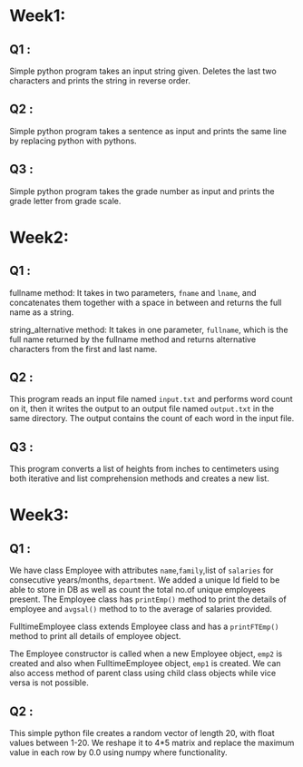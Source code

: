 # Week1:
## Q1 : 
Simple python program takes an input string given. Deletes the last two characters and prints the string in reverse order.
## Q2 : 
Simple python program takes a sentence as input and prints the same line by replacing python with pythons.
## Q3 : 
Simple python program takes the grade number as input and prints the grade letter from grade scale.

# Week2:
## Q1 :
fullname method:
It takes in two parameters, `fname` and `lname`, and concatenates them together with a space in between and returns the full name as a string.

string_alternative method:
It takes in one parameter, `fullname`, which is the full name returned by the fullname method and returns alternative characters from the first and last name.

## Q2 :

This program reads an input file named `input.txt` and performs word count on it, then it writes the output to an output file named `output.txt` in the same directory. The output contains the count of each word in the input file.

## Q3 :

This program converts a list of heights from inches to centimeters using both iterative and list comprehension methods and creates a new list. 

# Week3:

## Q1 :
We have class Employee with attributes `name`,`family`,list of `salaries` for consecutive years/months, `department`. We added a unique Id field to be able to store in DB as well as count the total no.of unique employees present. The Employee class has `printEmp()` method to print the details of employee and `avgsal()` method to to the average of salaries provided.

FulltimeEmployee class extends Employee class and has a `printFTEmp()` method to print all details of employee object.

The Employee constructor is called when a new Employee object, `emp2` is created and also when FulltimeEmployee object, `emp1` is created. We can also access method of parent class using child class objects while vice versa is not possible.

## Q2 :

This simple python file creates a random vector of length 20, with float values between 1-20. We reshape it to 4*5 matrix and replace the maximum value in each row by 0.0 using numpy where functionality.